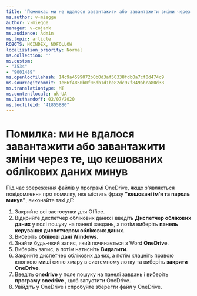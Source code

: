 ```yaml
---
title: 'Помилка: ми не вдалося завантажити або завантажити зміни через те, що кешованих облікових даних минув'
ms.author: v-miegge
author: v-miegge
manager: v-cojank
ms.audience: Admin
ms.topic: article
ROBOTS: NOINDEX, NOFOLLOW
localization_priority: Normal
ms.collection: ''
ms.custom:
- "3534"
- "9001489"
ms.openlocfilehash: 14c9a4599072b0b0d3af50338fdb0a7cf0d474c9
ms.sourcegitcommit: 1e66f4850b0f06db1d1be82dc97f849abca80d38
ms.translationtype: MT
ms.contentlocale: uk-UA
ms.lasthandoff: 02/07/2020
ms.locfileid: "41855880"
---
```

# <a name="error-we-cant-upload-or-download-your-changes-because-your-cached-credentials-have-expired"></a>Помилка: ми не вдалося завантажити або завантажити зміни через те, що кешованих облікових даних минув

Під час збереження файлів у програмі OneDrive, якщо з'являється повідомлення про помилку, яке містить фразу **"кешовані ім'я та пароль минув"**, виконайте такі дії:

1. Закрийте всі застосунки для Office.
1. Відкрийте диспетчер облікових даних і введіть **Диспетчер облікових даних** у полі пошуку на панелі завдань, а потім виберіть **панель керування диспетчером облікових даних**.
1. Виберіть **облікові дані Windows**.
1. Знайти будь-який запис, який починається з Word **OneDrive**.
1. Виберіть запис, а потім натисніть **Видалити**.
1. Закрийте диспетчер облікових даних, а потім клацніть правою кнопкою миші синю хмару в системному лотку та виберіть **закрити OneDrive**.
1. Введіть **onedrive** у поле пошуку на панелі завдань і виберіть **програму onedrive** , щоб запустити OneDrive.
1. Увійдіть у OneDrive і спробуйте зберегти файл у OneDrive.
